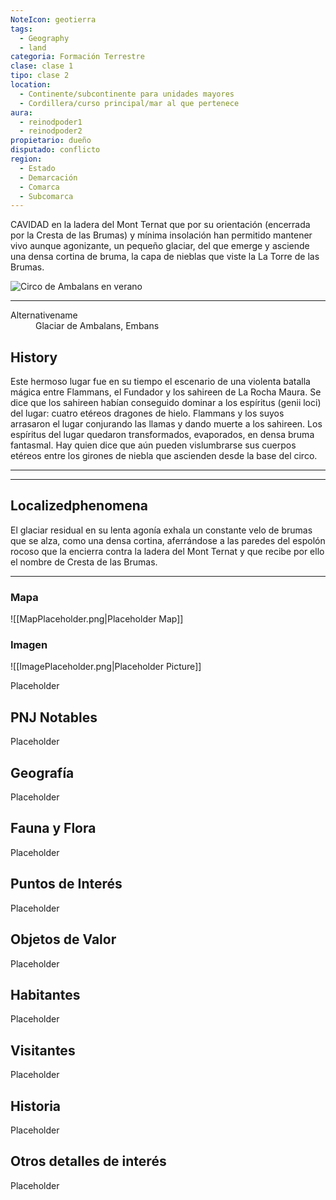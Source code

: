 ```yaml
---
NoteIcon: geotierra
tags:
  - Geography 
  - land 
categoria: Formación Terrestre
clase: clase 1
tipo: clase 2
location: 
  - Continente/subcontinente para unidades mayores
  - Cordillera/curso principal/mar al que pertenece 
aura:
  - reinodpoder1
  - reinodpoder2
propietario: dueño
disputado: conflicto
region:
  - Estado 
  - Demarcación
  - Comarca
  - Subcomarca
---
```





 <section class="wa-section main-content"><p><span class="dropcap">C</span>AVIDAD en la ladera del <span class="article-link article-explorer-link entity-link wa-link" data-article-privacy="public" data-article-id="90d13d26-1108-4879-86a9-bd1cdea7df8f" data-template-type="location" data-article="90d13d26-1108-4879-86a9-bd1cdea7df8f">Mont Ternat</span> que por su orientación (encerrada por la Cresta de las Brumas) y mínima insolación han permitido mantener vivo aunque agonizante, un pequeño glaciar, del que emerge y asciende una densa cortina de bruma, la capa de nieblas que viste la <span data-article-privacy="private" data-article-id="532595e6-6501-4b76-a78f-7a4d5a811169" data-template-type="landmark" class="private-article article-unlinked entity-link wa-link">La Torre de las Brumas</span>. 
</p><div id="1284b4449075825f5b2b9b9f97c4413b" class="visibility-toggler image-thumb-container user-css-image-thumbnail position-relative padding-10 "><img src="https://worldanvil.com/uploads/images/f7b9a4f16d74fee9ffec2a642d7968b2.jpeg" alt="Circo de Ambalans en verano" title="circo de ambalans.jpeg" /></div>
<hr /><p></p></section>  <section data-section-id="alternativename" class="wa-section public"><dl><dt>Alternativename</dt><dd>Glaciar de Ambalans, Embans</dd></dl></section><section data-section-id="history" class="wa-section public"><h2>History</h2>
<p>Este hermoso lugar fue en su tiempo el escenario de una violenta batalla mágica entre <span data-article-privacy="private" data-article-id="a3e6121b-a529-47ef-97c8-fb0d1b63e1b0" data-template-type="person" class="private-article article-unlinked entity-link wa-link">Flammans, el Fundador</span> y los sahireen de <span data-article-privacy="private" data-article-id="6b477a3f-1963-4126-a7da-5bbab6bc1272" data-template-type="landmark" class="private-article article-unlinked entity-link wa-link">La Rocha Maura</span>. Se dice que los sahireen habían conseguido dominar a los espíritus (genii loci) del lugar: cuatro etéreos dragones de hielo. Flammans y los suyos arrasaron el lugar conjurando las llamas y dando muerte a los sahireen. Los espíritus del lugar quedaron transformados, evaporados, en densa bruma fantasmal. Hay quien dice que aún pueden vislumbrarse sus cuerpos etéreos entre los girones de niebla que ascienden desde la base del circo. 
</p><hr /><p></p><hr /></section><section data-section-id="localizedPhenomena" class="wa-section public"><h2>Localizedphenomena</h2>
<p>El glaciar residual en su lenta agonía exhala un constante velo de brumas que se alza, como una densa cortina, aferrándose a las paredes del espolón rocoso que la encierra contra la ladera del Mont Ternat y que recibe por ello el nombre de Cresta de las Brumas.</p><hr /></section>   

### Mapa
![[MapPlaceholder.png|Placeholder Map]]

### Imagen
![[ImagePlaceholder.png|Placeholder Picture]]

Placeholder

## PNJ Notables
Placeholder

## Geografía
Placeholder

## Fauna y Flora
Placeholder

## Puntos de Interés
Placeholder

## Objetos de Valor
Placeholder

## Habitantes
Placeholder

## Visitantes
Placeholder

## Historia
Placeholder

## Otros detalles de interés
Placeholder

